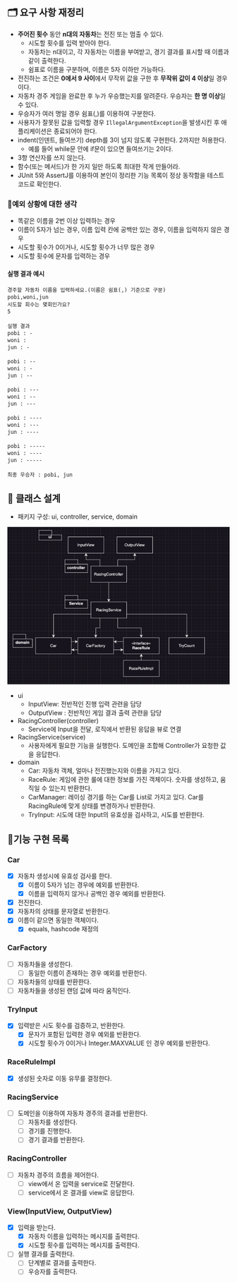 ## 🗂️ 요구 사항 재정리

- **주어진 횟수** 동안 **n대의 자동차**는 전진 또는 멈출 수 있다.
    - 시도할 횟수를 입력 받아야 한다.
    - 자동차는 n대이고, 각 자동차는 이름을 부여받고, 경기 결과를 표시할 때 이름과 같이 출력한다.
    - 쉼표로 이름을 구분하며, 이름은 5자 이하만 가능하다.
- 전진하는 조건은 **0에서 9 사이**에서 무작위 값을 구한 후 **무작위 값이 4 이상**일 경우이다.
- 자동차 경주 게임을 완료한 후 누가 우승했는지를 알려준다. 우승자는 **한 명 이상**일 수 있다.
- 우승자가 여러 명일 경우 쉼표(,)를 이용하여 구분한다.
- 사용자가 잘못된 값을 입력할 경우 `IllegalArgumentException`을 발생시킨 후 애플리케이션은 종료되어야 한다.
- indent(인덴트, 들여쓰기) depth를 3이 넘지 않도록 구현한다. 2까지만 허용한다.
    - 예를 들어 while문 안에 if문이 있으면 들여쓰기는 2이다.
- 3항 연산자를 쓰지 않는다.
- 함수(또는 메서드)가 한 가지 일만 하도록 최대한 작게 만들어라.
- JUnit 5와 AssertJ를 이용하여 본인이 정리한 기능 목록이 정상 동작함을 테스트 코드로 확인한다.

### 🤔예외 상황에 대한 생각

- 똑같은 이름을 2번 이상 입력하는 경우
- 이름이 5자가 넘는 경우, 이름 입력 칸에 공백만 있는 경우, 이름을 입력하지 않은 경우
- 시도할 횟수가 0이거나, 시도할 횟수가 너무 많은 경우
- 시도할 횟수에 문자를 입력하는 경우

#### 실행 결과 예시

```
경주할 자동차 이름을 입력하세요.(이름은 쉼표(,) 기준으로 구분)
pobi,woni,jun
시도할 회수는 몇회인가요?
5

실행 결과
pobi : -
woni : 
jun : -

pobi : --
woni : -
jun : --

pobi : ---
woni : --
jun : ---

pobi : ----
woni : ---
jun : ----

pobi : -----
woni : ----
jun : -----

최종 우승자 : pobi, jun
```

## 📝 클래스 설계

- 패키지 구성: ui, controller, service, domain

![img.png](img.png)

- ui
    - InputView: 전반적인 진행 입력 관련을 담당
    - OutputView : 전반적인 게임 결과 출력 관련을 담당
- RacingController(controller)
    - Service에 Input을 전달, 로직에서 반환된 응답을 뷰로 연결
- RacingService(service)
    - 사용자에게 필요한 기능을 실행한다. 도메인을 조합해 Controller가 요청한 값을 응답한다.
- domain
    - Car: 자동차 객체, 얼마나 전진했는지와 이름을 가지고 있다.
    - RaceRule: 게임에 관한 룰에 대한 정보를 가진 객체이다. 숫자를 생성하고, 움직일 수 있는지 반환한다.
    - CarManager: 레이싱 경기를 하는 Car를 List로 가지고 있다. Car를 RacingRule에 맞게 상태를 변경하거나 반환한다.
    - TryInput: 시도에 대한 Input의 유효성을 검사하고, 시도를 반환한다.

## 📄기능 구현 목록

### Car

- [x] 자동차 생성시에 유효성 검사를 한다.
    - [x] 이름이 5자가 넘는 경우에 예외를 반환한다.
    - [x] 이름을 입력하지 않거나 공백인 경우 예외를 반환한다.
- [x] 전진한다.
- [x] 자동차의 상태를 문자열로 반환한다.
- [x] 이름이 같으면 동일한 객체이다.
    - [x] equals, hashcode 재정의

### CarFactory

- [ ] 자동차들을 생성한다.
    - [ ] 동일한 이름이 존재하는 경우 예외를 반환한다.
- [ ] 자동차들의 상태를 반환한다.
- [ ] 자동차들을 생성된 랜덤 값에 따라 움직인다.

### TryInput

-[x] 입력받은 시도 횟수를 검증하고, 반환한다.
    - [x] 문자가 포함된 입력한 경우 예외를 반환한다.
    - [x] 시도할 횟수가 0이거나 Integer.MAXVALUE 인 경우 예외를 반환한다.

### RaceRuleImpl

- [x] 생성된 숫자로 이동 유무를 결정한다.

### RacingService

- [ ] 도메인을 이용하여 자동차 경주의 결과를 반환한다.
    - [ ] 자동차를 생성한다.
    - [ ] 경기를 진행한다.
    - [ ] 경기 결과를 반환한다.

### RacingController

- [ ] 자동차 경주의 흐름을 제어한다.
    - [ ] view에서 온 입력을 service로 전달한다.
    - [ ] service에서 온 결과를 view로 응답한다.

### View(InputView, OutputView)

- [x] 입력을 받는다.
    - [x] 자동차 이름을 입력하는 메시지를 출력한다.
    - [x] 시도할 횟수를 입력하는 메시지를 출력한다.
- [ ] 실행 결과를 출력한다.
    - [ ] 단계별로 결과를 출력한다.
    - [ ] 우승자를 출력한다.